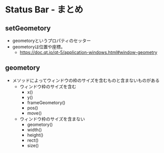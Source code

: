 # Status Bar - まとめ
## setGeometory
  * geometoryというプロパティのセッター
  * geometoryは位置や座標。
    * https://doc.qt.io/qt-5/application-windows.html#window-geometry

## geometory
  * メソッドによってウィンドウの枠のサイズを含むものと含まないものがある
    * ウィンドウ枠のサイズを含む
      * x()
      * y()
      * frameGeometory()
      * pos()
      * move()
    * ウィンドウ枠のサイズを含まない
      * geometory()
      * width()
      * height()
      * rect()
      * size()
